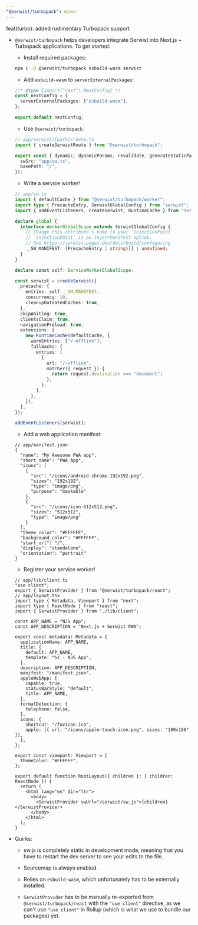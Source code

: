 ```yaml
---
"@serwist/turbopack": minor
---
```


feat(turbo): added rudimentary Turbopack support

- `@serwist/turbopack` helps developers integrate Serwist into Next.js + Turbopack applications. To get started:

  - Install required packages:

  ```bash
  npm i -D @serwist/turbopack esbuild-wasm serwist
  ```

  - Add `esbuild-wasm` to `serverExternalPackages`:

  ```ts
  /** @type {import("next").NextConfig} */
  const nextConfig = {
    serverExternalPackages: ["esbuild-wasm"],
  };

  export default nextConfig;
  ```

  - Use `@serwist/turbopack`:

  ```ts
  // app/serwist/[path]/route.ts
  import { createSerwistRoute } from "@serwist/turbopack";

  export const { dynamic, dynamicParams, revalidate, generateStaticParams, GET } = createSerwistRoute({
    swSrc: "app/sw.ts",
    basePath: "/",
  });
  ```

  - Write a service worker!

  ```ts
  // app/sw.ts
  import { defaultCache } from "@serwist/turbopack/worker";
  import type { PrecacheEntry, SerwistGlobalConfig } from "serwist";
  import { addEventListeners, createSerwist, RuntimeCache } from "serwist";

  declare global {
    interface WorkerGlobalScope extends SerwistGlobalConfig {
      // Change this attribute's name to your `injectionPoint`.
      // `injectionPoint` is an InjectManifest option.
      // See https://serwist.pages.dev/docs/build/configuring
      __SW_MANIFEST: (PrecacheEntry | string)[] | undefined;
    }
  }

  declare const self: ServiceWorkerGlobalScope;

  const serwist = createSerwist({
    precache: {
      entries: self.__SW_MANIFEST,
      concurrency: 10,
      cleanupOutdatedCaches: true,
    },
    skipWaiting: true,
    clientsClaim: true,
    navigationPreload: true,
    extensions: [
      new RuntimeCache(defaultCache, {
        warmEntries: ["/~offline"],
        fallbacks: {
          entries: [
            {
              url: "/~offline",
              matcher({ request }) {
                return request.destination === "document";
              },
            },
          ],
        },
      }),
    ],
  });

  addEventListeners(serwist);
  ```

  - Add a web application manifest:

  ```jsonc
  // app/manifest.json
  {
    "name": "My Awesome PWA app",
    "short_name": "PWA App",
    "icons": [
      {
        "src": "/icons/android-chrome-192x192.png",
        "sizes": "192x192",
        "type": "image/png",
        "purpose": "maskable"
      },
      {
        "src": "/icons/icon-512x512.png",
        "sizes": "512x512",
        "type": "image/png"
      }
    ],
    "theme_color": "#FFFFFF",
    "background_color": "#FFFFFF",
    "start_url": "/",
    "display": "standalone",
    "orientation": "portrait"
  }
  ```

  - Register your service worker!

  ```tsx
  // app/lib/client.ts
  "use client";
  export { SerwistProvider } from "@serwist/turbopack/react";
  // app/layout.tsx
  import type { Metadata, Viewport } from "next";
  import type { ReactNode } from "react";
  import { SerwistProvider } from "./lib/client";

  const APP_NAME = "NJS App";
  const APP_DESCRIPTION = "Next.js + Serwist PWA";

  export const metadata: Metadata = {
    applicationName: APP_NAME,
    title: {
      default: APP_NAME,
      template: "%s - NJS App",
    },
    description: APP_DESCRIPTION,
    manifest: "/manifest.json",
    appleWebApp: {
      capable: true,
      statusBarStyle: "default",
      title: APP_NAME,
    },
    formatDetection: {
      telephone: false,
    },
    icons: {
      shortcut: "/favicon.ico",
      apple: [{ url: "/icons/apple-touch-icon.png", sizes: "180x180" }],
    },
  };

  export const viewport: Viewport = {
    themeColor: "#FFFFFF",
  };

  export default function RootLayout({ children }: { children: ReactNode }) {
    return (
      <html lang="en" dir="ltr">
        <body>
          <SerwistProvider swUrl="/serwist/sw.js">{children}</SerwistProvider>
        </body>
      </html>
    );
  }
  ```

- Quirks:

  - sw.js is completely static in development mode, meaning that you have to restart the dev server to see your edits to the file.

  - Sourcemap is always enabled.

  - Relies on `esbuild-wasm`, which unfortunately has to be externally installed.

  - `SerwistProvider` has to be manually re-exported from `@serwist/turbopack/react` with the `"use client"` directive, as we can't use `"use client"` in Rollup (which is what we use to bundle our packages) yet.
